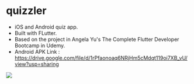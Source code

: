 # quizzler
- iOS and Android quiz app.
- Built with FLutter.
- Based on the project in Angela Yu's The Complete Flutter Developer Bootcamp in Udemy.
- Android APK Link : https://drive.google.com/file/d/1rPfaonoaq6NRjHm5cMdqt119oi7XB_vU/view?usp=sharing 
<img src = "https://raw.githubusercontent.com/londonappbrewery/Images/master/quizzler-demo.gif">

